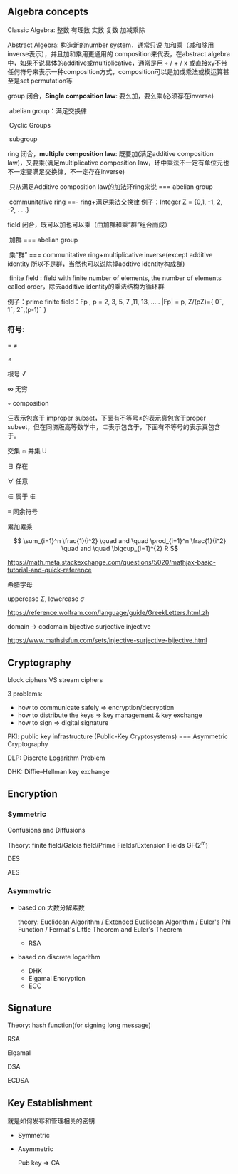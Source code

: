 

## Algebra concepts

Classic Algebra: 整数 有理数 实数 复数 加减乘除

Abstract Algebra: 构造新的number system，通常只说 加和乘（减和除用inverse表示），并且加和乘用更通用的 composition来代表，在abstract algebra中，如果不说具体的additive或multiplicative，通常是用 ◦ / + / x 或直接xy不带任何符号来表示一种composition方式，composition可以是加或乘法或模运算甚至是set permutation等

group 闭合，**Single composition law**: 要么加，要么乘(必须存在inverse)

​	abelian group：满足交换律

​	Cyclic Groups

​	subgroup



ring  闭合，**multiple composition law**: 既要加(满足additive composition law)，又要乘(满足multiplicative composition law，环中乘法不一定有单位元也不一定要满足交换律，不一定存在inverse)

​	只从满足Additive composition law的加法环ring来说 === abelian group

​	communitative ring ==- ring+满足乘法交换律	例子：Integer Z = {0,1, -1, 2, -2, . . .}



field 闭合，既可以加也可以乘（由加群和乘“群”组合而成）

​	加群 === abelian group

​	乘“群” === communitative ring+multiplicative inverse(except additive identity 所以不是群，当然也可以说除掉addtive identity构成群)

​	finite field : field with finite number of elements, the number of elements called order，除去additive identity的乘法结构为循环群

例子：prime finite field：Fp , p = 2, 3, 5, 7 ,11, 13, ..... |Fp| = p, Z/(pZ)={ 0¯, 1¯, 2¯,(p-1)¯  } 



### 符号:

= ≠

≤ 

根号 √

∞ 无穷

◦ composition

⊆表示包含于 improper subset，下面有不等号≠的表示真包含于proper subset，但在同济版高等数学中，⊂表示包含于，下面有不等号的表示真包含于。

交集 ∩ 并集 U

∃ 存在

∀ 任意		

∈ 属于 ∉ 

≡ 同余符号　

累加累乘


$$
\sum_{i=1}^n \frac{1}{i^2} \quad and \quad \prod_{i=1}^n \frac{1}{i^2} \quad and \quad \bigcup_{i=1}^{2} R
$$

https://math.meta.stackexchange.com/questions/5020/mathjax-basic-tutorial-and-quick-reference

希腊字母

uppercase *Σ*, lowercase *σ*

https://reference.wolfram.com/language/guide/GreekLetters.html.zh



domain -> codomain	bijective surjective injective

https://www.mathsisfun.com/sets/injective-surjective-bijective.html


## Cryptography

block ciphers VS stream ciphers



3 problems:

+ how to communicate safely => encryption/decryption
+ how to distribute the keys => key management & key exchange
+ how to sign => digital signature

PKI: public key infrastructure (Public-Key Cryptosystems) === Asymmetric Cryptography

DLP: Discrete Logarithm Problem

DHK: Diffie–Hellman key exchange



## Encryption

### Symmetric

Confusions and Diffusions

Theory:  finite field/Galois field/Prime Fields/Extension Fields GF(2<sup>m</sup>)

DES

AES

### Asymmetric

+ based on 大数分解素数

  theory: Euclidean Algorithm / Extended Euclidean Algorithm / Euler's Phi Function / Fermat's Little Theorem and Euler's Theorem

  + RSA

+ based on discrete logarithm
  + DHK
  + Elgamal Encryption
  + ECC

  


## Signature

Theory: hash function(for signing long message)

RSA 

Elgamal 

DSA

ECDSA



## Key Establishment

就是如何发布和管理相关的密钥

+ Symmetric

+ Asymmetric

  Pub key => CA



